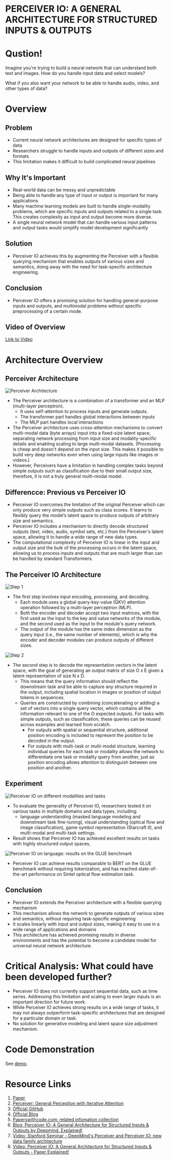 # PERCEIVER IO: A GENERAL ARCHITECTURE FOR STRUCTURED INPUTS & OUTPUTS

# Qustion!
Imagine you're trying to build a neural network that can understand both text and images. How do you handle input data and select models?

What if you also want your network to be able to handle audio, video, and other types of data?

# Overview


## Problem
- Current neural network architectures are designed for specific types of data
- Researchers struggle to handle inputs and outputs of different sizes and formats
- This limitation makes it difficult to build complicated neural pipelines

## Why It's Important
- Real-world data can be messy and unpredictable
- Being able to handle any type of input or output is important for many applications
- Many machine learning models are built to handle single-modality problems, which are specific inputs and outputs related to a single task. This creates complexity as input and output become more diverse.
- A single neural network model that can handle various input patterns and output tasks would simplify model development significantly


## Solution
- Perceiver IO achieves this by augmenting the Perceiver with a flexible querying mechanism that enables outputs of various sizes and semantics, doing away with the need for task-specific architecture engineering. 

## Conclusion
- Perceiver IO offers a promising solution for handling general-purpose inputs and outputs, and multimodal problems without specific preprocessing of a certain mode.

## Video of Overview
[Link to Video](video.mov)


# Architecture  Overview
## Perceiver Architecture

![Perceiver Architecture](figures/perceiver_architecture.png)

- The Perceiver architecture is a combination of a transformer and an MLP (multi-layer perceptron). 
  - It uses self-attention to process inputs and generate outputs. 
  - The transformer part handles global interactions between inputs
  - The MLP part handles local interactions
- The Perceiver architecture uses cross-attention mechanisms to convert multi-modal data (byte arrays) input into a fixed-size latent space, separating network processing from input size and modality-specific details and enabling scaling to large multi-modal datasets. (Processing is cheap and doesn't depend on the input size. This makes it possible to build very deep networks even when using large inputs like images or videos.)
- However, Perceivers have a limitation in handling complex tasks beyond simple outputs such as classification due to their small output size, therefore, it is not a truly general multi-modal model.


## Differencce: Previous vs Perceiver IO
- Perceiver IO overcomes the limitation of the original Perceiver which can only produce very simple outputs such as class scores. It learns to flexibly query the model’s latent space to produce outputs of arbitrary size and semantics.
- Perceiver IO includes a mechanism to directly decode structured outputs (text, video, audio, symbol sets, etc.) from the Perceiver's latent space, allowing it to handle a wide range of new data types. 
- The computational complexity of Perceiver IO is linear in the input and output size and the bulk of the processing occurs in the latent space, allowing us to process inputs and outputs that are much larger than can be handled by standard Transformers.

## The Perceiver IO Architecture

![Step 1](figures/architecture1.png)
- The first step involves input encoding, processing, and decoding. 
  - Each module uses a global query-key-value (QKV) attention operation followed by a multi-layer perceptron (MLP). 
  - Both the encoder and decoder accept two input matrices, with the first used as the input to the key and value networks of the module, and the second used as the input to the module's query network. 
  - The output of the module has the same index dimension as the query input (i.e., the same number of elements), which is why the encoder and decoder modules can produce outputs of different sizes.

![Step 2](figures/architecture2.png)

- The second step is to decode the representation vectors in the latent space, with the goal of generating an output matrix of size O x E given a latent representation of size N x D. 
  - This means that the query information should reflect the downstream task and be able to capture any structure required in the output, including spatial location in images or position of output tokens in sequences.
  - Queries are constructed by combining (concatenating or adding) a set of vectors into a single query vector, which contains all the information relevant to one of the O expected outputs. For tasks with simple outputs, such as classification, these queries can be reused across examples and learned from scratch. 
    - For outputs with spatial or sequential structure, additional position encoding is included to represent the position to be decoded in the output. 
    - For outputs with multi-task or multi-modal structure, learning individual queries for each task or modality allows the network to differentiate one task or modality query from another, just as position encoding allows attention to distinguish between one position and another.

## Experiment

![Perceiver IO on different modalities and tasks](figures/result1.png)

- To evaluate the generality of Perceiver IO, researchers tested it on various tasks in multiple domains and data types, including:
  - language understanding (masked language modeling and downstream task fine-tuning), visual understanding (optical flow and image classification), game symbol representation (Starcraft II), and multi-modal and multi-task settings.
- Result shows that Perceiver IO has achieved excellent results on tasks with highly structured output spaces, 

![Perceiver IO on language: results on the GLUE benchmark](figures/result2.png)
- Perceiver IO can achieve results comparable to BERT on the GLUE benchmark without requiring tokenization, and has reached state-of-the-art performance on Sintel optical flow estimation task.


## Conclusion

- Perceiver IO extends the Perceiver architecture with a flexible querying mechanism
- This mechanism allows the network to generate outputs of various sizes and semantics, without requiring task-specific engineering
- It scales linearly with input and output sizes, making it easy to use in a wide range of applications and domains
- This architecture has achieved promising results in diverse environments and has the potential to become a candidate model for universal neural network architecture.

# Critical Analysis: What could have been developed further?
- Perceiver IO does not currently support sequential data, such as time series. Addressing this limitation and scaling to even larger inputs is an important direction for future work.
- While Perceiver IO achieves strong results on a wide range of tasks, it may not always outperform task-specific architectures that are designed for a particular domain or task.
- No solution for generative modeling and latent space size adjustment mechanism.


# Code Demonstration
See [demo](demo-code.ipynb).

# Resource Links
1. [Paper](https://arxiv.org/abs/2107.14795)
2. [Perceiver: General Perception with Iterative Attention](https://arxiv.org/abs/2103.03206)
3. [Official GitHub](https://github.com/deepmind/deepmind-research/tree/master/perceiver)
4. [Official Blog](https://www.deepmind.com/blog/building-architectures-that-can-handle-the-worlds-data)
5. [Paperswithcode.com: related infomation collection](https://paperswithcode.com/paper/perceiver-io-a-general-architecture-for#code)
6. [Blog: Perceiver IO: A General Architecture for Structured Inputs & Outputs by Deepmind. Explained!](https://medium.com/analytics-vidhya/perceiver-io-a-general-architecture-for-structured-inputs-outputs-4ad669315e7f)
7. [Video: Stanford Seminar - DeepMind's Perceiver and Perceiver IO: new data family architecture](https://www.youtube.com/watch?app=desktop&v=wTZ3o36lXoQ)
8. [Video: Perceiver IO: A General Architecture for Structured Inputs & Outputs - Paper Explained!](https://www.youtube.com/watch?v=AS1Sh-KuNzs)
